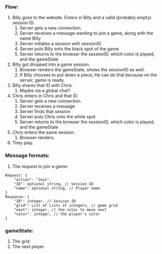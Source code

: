 ### Flow:
1. Billy goes to the website. Enters in Billy and a valid (probably empty) session ID.
    1. Server gets a new connection.
    1. Server receives a message wanting to join a game, along with the name Billy
    1. Server initiates a session with sessionID
    1. Server puts Billy onto the black spot of the game
    1. Server returns to the browser the sessionID, which color is played, and the gameState
1. Billy got dropped into a game session.
    1. Browser renders the gameState, shows the sessionID as well.
    1. If Billy chooses to put down a piece, He can do that because on the server, game is ready.
1. Billy shares that ID with Chris.
    1. Maybe via a global chat?
1. Chris enters in Chris and that ID.
    1. Server gets a new connection.
    1. Server receives a message
    1. Server finds that session
    1. Server puts Chris onto the white spot
    1. Server returns to the browser the sessionID, which color is played, and the gameState
1. Chris enters the same session.
    1. Browser renders.
1. They play.

### Message formats:
1. The request to join a game:
```
Request: {
    "action": "Join",
    "ID": optional string, // Session ID
    "name": optional string, // Player name
}
Response: {
    "ID": integer, // Session ID
    "grid": List of Lists of integers, // game grid
    "next": integer, // the color to move next
    "color": integer, // the player's color
}
```

### gameState:
1. The grid
2. The next player